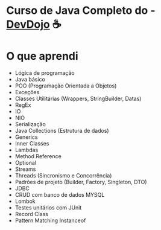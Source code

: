 # Curso de Java Completo do - <a href="https://github.com/devdojobr/maratona-java-virado-no-jiraya" target="blank_">DevDojo</a> ☕

# O que aprendi

<ul>
    <li>Lógica de programação</li>
    <li>Java básico</li>
    <li>POO (Programação Orientada a Objetos)</li>
    <li>Exceções</li>
    <li>Classes Utilitárias (Wrappers, StringBuilder, Datas)</li>
    <li>RegEx</li>
    <li>IO</li>
    <li>NIO</li>
    <li>Serialização</li>
    <li>Java Collections (Estrutura de dados)</li>
    <li>Generics</li>
    <li>Inner Classes</li>
    <li>Lambdas</li>
    <li>Method Reference</li>
    <li>Optional</li>
    <li>Streams</li>
    <li>Threads (Sincronismo e Concorrência)</li>
    <li>Padrões de projeto (Builder, Factory, Singleton, DTO)</li>
    <li>JDBC</li>
    <li>CRUD com banco de dados MYSQL</li>
    <li>Lombok</li>
    <li>Testes unitários com JUnit</li>
    <li>Record Class</li>
    <li>Pattern Matching Instanceof</li>
</ul>